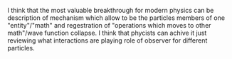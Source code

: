 I think that the most valuable breakthrough for modern physics  can be description of mechanism which allow to be the particles members of one "entity"/"math" and regestration of "operations which moves to other math"/wave function collapse. I think that phycists can achive it just reviewing what interactions are playing role of observer for different particles.
